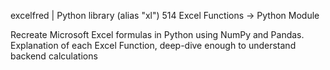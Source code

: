 excelfred | Python library (alias "xl")
514 Excel Functions -> Python Module

Recreate Microsoft Excel formulas in Python using NumPy and Pandas.
Explanation of each Excel Function, deep-dive enough to understand backend calculations 